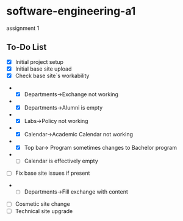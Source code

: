 # software-engineering-a1
assignment 1

## To-Do List

- [x] Initial project setup
- [x] Initial base site upload
- [x] Check base site`s workability
- - [x] Departments->Exchange not working
- - [x] Departments->Alumni is empty
- - [x] Labs->Policy not working
- - [x] Calendar->Academic Calendar not working
- - [x] Top bar-> Program sometimes changes to Bachelor program
- - [ ] Calendar is effectively empty
- [ ] Fix base site issues if present
- - [ ] Departments->Fill exchange with content
- [ ] Cosmetic site change
- [ ] Technical site upgrade
